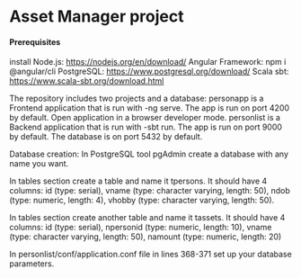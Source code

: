 # Asset Manager project

#### Prerequisites
install Node.js: https://nodejs.org/en/download/
Angular Framework: npm i @angular/cli
PostgreSQL: https://www.postgresql.org/download/
Scala sbt: https://www.scala-sbt.org/download.html

The repository includes two projects and a database: 
personapp is a Frontend application that is run with -ng serve. The app is run on port 4200 by default. Open application in a browser developer mode.
personlist is a Backend application that is run with -sbt run. The app is run on port 9000 by default.
The database is on port 5432 by default.

Database creation: In PostgreSQL tool pgAdmin create a database with any name you want.

In tables section create a table and name it tpersons. It should have 4 columns: id (type: serial), vname (type: character varying, length: 50), 
ndob (type: numeric, length: 4), vhobby (type: character varying, length: 50).

In tables section create another table and name it tassets. It should have 4 columns: id (type: serial), npersonid (type: numeric, length: 10),
vname (type: character varying, length: 50), namount (type: numeric, length: 20)

In personlist/conf/application.conf file in lines 368-371 set up your database parameters.
